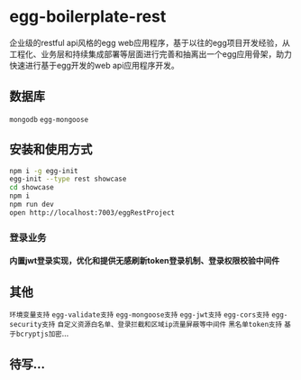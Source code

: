 # egg-boilerplate-rest

企业级的restful api风格的egg web应用程序，基于以往的egg项目开发经验，从工程化、业务层和持续集成部署等层面进行完善和抽离出一个egg应用骨架，助力快速进行基于egg开发的web api应用程序开发。


## 数据库
`mongodb` `egg-mongoose`

## 安装和使用方式


```bash
npm i -g egg-init
egg-init --type rest showcase
cd showcase
npm i
npm run dev
open http://localhost:7003/eggRestProject
```

### 登录业务

#### 内置jwt登录实现，优化和提供无感刷新token登录机制、登录权限校验中间件

## 其他
`环境变量支持` `egg-validate支持` `egg-mongoose支持` `egg-jwt支持` `egg-cors支持` `egg-security支持` `自定义资源白名单、登录拦截和区域ip流量屏蔽等中间件` `黑名单token支持` `基于bcryptjs加密`...

## 待写...

